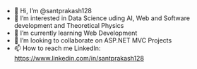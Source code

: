 - 👋 Hi, I’m @santprakash128
- 👀 I’m interested in Data Science uding AI, Web and Software development and Theoretical Physics
- 🌱 I’m currently learning Web Development
- 💞️ I’m looking to collaborate on ASP.NET MVC Projects
- 📫 How to reach me LinkedIn: https://www.linkedin.com/in/santprakash128

<!---
santprakash128/santprakash128 is a ✨ special ✨ repository because its `README.md` (this file) appears on your GitHub profile.
You can click the Preview link to take a look at your changes.
--->
